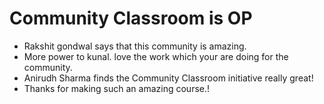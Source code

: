 # Community Classroom is OP

- Rakshit gondwal says that this community is amazing.
- More power to kunal. love the work which your are doing for the community.
- Anirudh Sharma finds the Community Classroom initiative really great!
- Thanks for making such an amazing course.!
